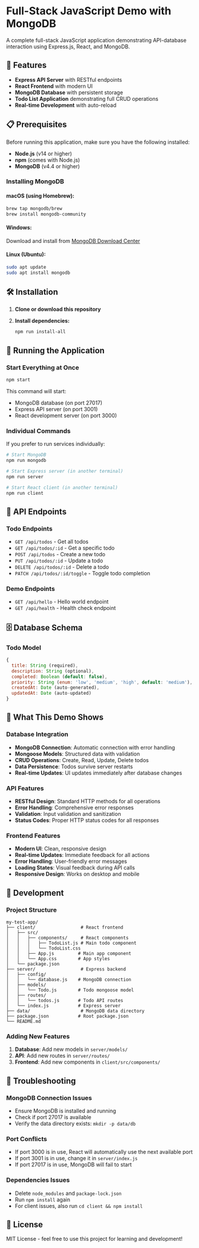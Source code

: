 # Full-Stack JavaScript Demo with MongoDB

A complete full-stack JavaScript application demonstrating API-database interaction using Express.js, React, and MongoDB.

## 🚀 Features

- **Express API Server** with RESTful endpoints
- **React Frontend** with modern UI
- **MongoDB Database** with persistent storage
- **Todo List Application** demonstrating full CRUD operations
- **Real-time Development** with auto-reload

## 📋 Prerequisites

Before running this application, make sure you have the following installed:

- **Node.js** (v14 or higher)
- **npm** (comes with Node.js)
- **MongoDB** (v4.4 or higher)

### Installing MongoDB

#### macOS (using Homebrew):
```bash
brew tap mongodb/brew
brew install mongodb-community
```

#### Windows:
Download and install from [MongoDB Download Center](https://www.mongodb.com/try/download/community)

#### Linux (Ubuntu):
```bash
sudo apt update
sudo apt install mongodb
```

## 🛠️ Installation

1. **Clone or download this repository**

2. **Install dependencies:**
   ```bash
   npm run install-all
   ```

## 🚀 Running the Application

### Start Everything at Once
```bash
npm start
```

This command will start:
- MongoDB database (on port 27017)
- Express API server (on port 3001)
- React development server (on port 3000)

### Individual Commands
If you prefer to run services individually:

```bash
# Start MongoDB
npm run mongodb

# Start Express server (in another terminal)
npm run server

# Start React client (in another terminal)
npm run client
```

## 📡 API Endpoints

### Todo Endpoints
- `GET /api/todos` - Get all todos
- `GET /api/todos/:id` - Get a specific todo
- `POST /api/todos` - Create a new todo
- `PUT /api/todos/:id` - Update a todo
- `DELETE /api/todos/:id` - Delete a todo
- `PATCH /api/todos/:id/toggle` - Toggle todo completion

### Demo Endpoints
- `GET /api/hello` - Hello world endpoint
- `GET /api/health` - Health check endpoint

## 🗄️ Database Schema

### Todo Model
```javascript
{
  title: String (required),
  description: String (optional),
  completed: Boolean (default: false),
  priority: String (enum: 'low', 'medium', 'high', default: 'medium'),
  createdAt: Date (auto-generated),
  updatedAt: Date (auto-updated)
}
```

## 🎯 What This Demo Shows

### Database Integration
- **MongoDB Connection**: Automatic connection with error handling
- **Mongoose Models**: Structured data with validation
- **CRUD Operations**: Create, Read, Update, Delete todos
- **Data Persistence**: Todos survive server restarts
- **Real-time Updates**: UI updates immediately after database changes

### API Features
- **RESTful Design**: Standard HTTP methods for all operations
- **Error Handling**: Comprehensive error responses
- **Validation**: Input validation and sanitization
- **Status Codes**: Proper HTTP status codes for all responses

### Frontend Features
- **Modern UI**: Clean, responsive design
- **Real-time Updates**: Immediate feedback for all actions
- **Error Handling**: User-friendly error messages
- **Loading States**: Visual feedback during API calls
- **Responsive Design**: Works on desktop and mobile

## 🔧 Development

### Project Structure
```
my-test-app/
├── client/                 # React frontend
│   ├── src/
│   │   ├── components/     # React components
│   │   │   ├── TodoList.js # Main todo component
│   │   │   └── TodoList.css
│   │   ├── App.js         # Main app component
│   │   └── App.css        # App styles
│   └── package.json
├── server/                 # Express backend
│   ├── config/
│   │   └── database.js    # MongoDB connection
│   ├── models/
│   │   └── Todo.js        # Todo mongoose model
│   ├── routes/
│   │   └── todos.js       # Todo API routes
│   └── index.js           # Express server
├── data/                   # MongoDB data directory
├── package.json           # Root package.json
└── README.md
```

### Adding New Features
1. **Database**: Add new models in `server/models/`
2. **API**: Add new routes in `server/routes/`
3. **Frontend**: Add new components in `client/src/components/`

## 🐛 Troubleshooting

### MongoDB Connection Issues
- Ensure MongoDB is installed and running
- Check if port 27017 is available
- Verify the data directory exists: `mkdir -p data/db`

### Port Conflicts
- If port 3000 is in use, React will automatically use the next available port
- If port 3001 is in use, change it in `server/index.js`
- If port 27017 is in use, MongoDB will fail to start

### Dependencies Issues
- Delete `node_modules` and `package-lock.json`
- Run `npm install` again
- For client issues, also run `cd client && npm install`

## 📝 License

MIT License - feel free to use this project for learning and development!